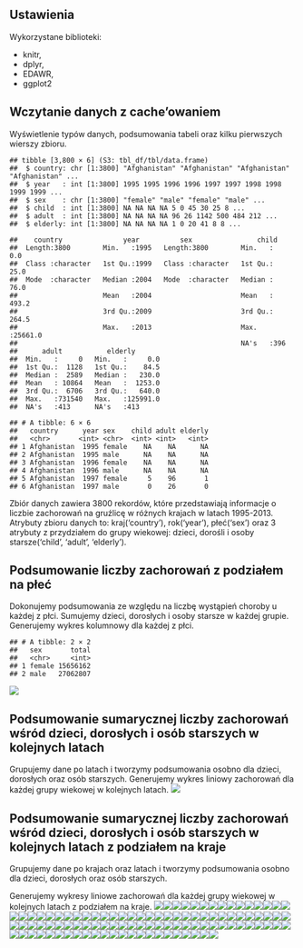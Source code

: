 ## Ustawienia

Wykorzystane biblioteki:

-   knitr,
-   dplyr,
-   EDAWR,
-   ggplot2

## Wczytanie danych z cache’owaniem

Wyświetlenie typów danych, podsumowania tabeli oraz kilku pierwszych
wierszy zbioru.

    ## tibble [3,800 × 6] (S3: tbl_df/tbl/data.frame)
    ##  $ country: chr [1:3800] "Afghanistan" "Afghanistan" "Afghanistan" "Afghanistan" ...
    ##  $ year   : int [1:3800] 1995 1995 1996 1996 1997 1997 1998 1998 1999 1999 ...
    ##  $ sex    : chr [1:3800] "female" "male" "female" "male" ...
    ##  $ child  : int [1:3800] NA NA NA NA 5 0 45 30 25 8 ...
    ##  $ adult  : int [1:3800] NA NA NA NA 96 26 1142 500 484 212 ...
    ##  $ elderly: int [1:3800] NA NA NA NA 1 0 20 41 8 8 ...

    ##    country               year          sex                child        
    ##  Length:3800        Min.   :1995   Length:3800        Min.   :    0.0  
    ##  Class :character   1st Qu.:1999   Class :character   1st Qu.:   25.0  
    ##  Mode  :character   Median :2004   Mode  :character   Median :   76.0  
    ##                     Mean   :2004                      Mean   :  493.2  
    ##                     3rd Qu.:2009                      3rd Qu.:  264.5  
    ##                     Max.   :2013                      Max.   :25661.0  
    ##                                                       NA's   :396      
    ##      adult           elderly        
    ##  Min.   :     0   Min.   :     0.0  
    ##  1st Qu.:  1128   1st Qu.:    84.5  
    ##  Median :  2589   Median :   230.0  
    ##  Mean   : 10864   Mean   :  1253.0  
    ##  3rd Qu.:  6706   3rd Qu.:   640.0  
    ##  Max.   :731540   Max.   :125991.0  
    ##  NA's   :413      NA's   :413

    ## # A tibble: 6 × 6
    ##   country      year sex    child adult elderly
    ##   <chr>       <int> <chr>  <int> <int>   <int>
    ## 1 Afghanistan  1995 female    NA    NA      NA
    ## 2 Afghanistan  1995 male      NA    NA      NA
    ## 3 Afghanistan  1996 female    NA    NA      NA
    ## 4 Afghanistan  1996 male      NA    NA      NA
    ## 5 Afghanistan  1997 female     5    96       1
    ## 6 Afghanistan  1997 male       0    26       0

Zbiór danych zawiera 3800 rekordów, które przedstawiają informacje o
liczbie zachorowań na gruźlicę w różnych krajach w latach 1995-2013.
Atrybuty zbioru danych to: kraj(‘country’), rok(‘year’), płeć(‘sex’)
oraz 3 atrybuty z przydziałem do grupy wiekowej: dzieci, dorośli i osoby
starsze(‘child’, ‘adult’, ‘elderly’).

## Podsumowanie liczby zachorowań z podziałem na płeć

Dokonujemy podsumowania ze względu na liczbę wystąpień choroby u każdej
z płci. Sumujemy dzieci, dorosłych i osoby starsze w każdej grupie.
Generujemy wykres kolumnowy dla każdej z płci.

    ## # A tibble: 2 × 2
    ##   sex       total
    ##   <chr>     <int>
    ## 1 female 15656162
    ## 2 male   27062807

![](/Users/michal/StudioProjects/INF-2ST-2sem-tpd/ZED/EDAWR/edawr_files/figure-markdown_strict/gender-summary-1.png)

## Podsumowanie sumarycznej liczby zachorowań wśród dzieci, dorosłych i osób starszych w kolejnych latach

Grupujemy dane po latach i tworzymy podsumowania osobno dla dzieci,
dorosłych oraz osób starszych. Generujemy wykres liniowy zachorowań dla
każdej grupy wiekowej w kolejnych latach.
![](/Users/michal/StudioProjects/INF-2ST-2sem-tpd/ZED/EDAWR/edawr_files/figure-markdown_strict/age-group-summary-1.png)

## Podsumowanie sumarycznej liczby zachorowań wśród dzieci, dorosłych i osób starszych w kolejnych latach z podziałem na kraje

Grupujemy dane po krajach oraz latach i tworzymy podsumowania osobno dla
dzieci, dorosłych oraz osób starszych.

Generujemy wykresy liniowe zachorowań dla każdej grupy wiekowej w
kolejnych latach z podziałem na kraje.
![](/Users/michal/StudioProjects/INF-2ST-2sem-tpd/ZED/EDAWR/edawr_files/figure-markdown_strict/country-plots-1.png)![](/Users/michal/StudioProjects/INF-2ST-2sem-tpd/ZED/EDAWR/edawr_files/figure-markdown_strict/country-plots-2.png)![](/Users/michal/StudioProjects/INF-2ST-2sem-tpd/ZED/EDAWR/edawr_files/figure-markdown_strict/country-plots-3.png)![](/Users/michal/StudioProjects/INF-2ST-2sem-tpd/ZED/EDAWR/edawr_files/figure-markdown_strict/country-plots-4.png)![](/Users/michal/StudioProjects/INF-2ST-2sem-tpd/ZED/EDAWR/edawr_files/figure-markdown_strict/country-plots-5.png)![](/Users/michal/StudioProjects/INF-2ST-2sem-tpd/ZED/EDAWR/edawr_files/figure-markdown_strict/country-plots-6.png)![](/Users/michal/StudioProjects/INF-2ST-2sem-tpd/ZED/EDAWR/edawr_files/figure-markdown_strict/country-plots-7.png)![](/Users/michal/StudioProjects/INF-2ST-2sem-tpd/ZED/EDAWR/edawr_files/figure-markdown_strict/country-plots-8.png)![](/Users/michal/StudioProjects/INF-2ST-2sem-tpd/ZED/EDAWR/edawr_files/figure-markdown_strict/country-plots-9.png)![](/Users/michal/StudioProjects/INF-2ST-2sem-tpd/ZED/EDAWR/edawr_files/figure-markdown_strict/country-plots-10.png)![](/Users/michal/StudioProjects/INF-2ST-2sem-tpd/ZED/EDAWR/edawr_files/figure-markdown_strict/country-plots-11.png)![](/Users/michal/StudioProjects/INF-2ST-2sem-tpd/ZED/EDAWR/edawr_files/figure-markdown_strict/country-plots-12.png)![](/Users/michal/StudioProjects/INF-2ST-2sem-tpd/ZED/EDAWR/edawr_files/figure-markdown_strict/country-plots-13.png)![](/Users/michal/StudioProjects/INF-2ST-2sem-tpd/ZED/EDAWR/edawr_files/figure-markdown_strict/country-plots-14.png)![](/Users/michal/StudioProjects/INF-2ST-2sem-tpd/ZED/EDAWR/edawr_files/figure-markdown_strict/country-plots-15.png)![](/Users/michal/StudioProjects/INF-2ST-2sem-tpd/ZED/EDAWR/edawr_files/figure-markdown_strict/country-plots-16.png)![](/Users/michal/StudioProjects/INF-2ST-2sem-tpd/ZED/EDAWR/edawr_files/figure-markdown_strict/country-plots-17.png)![](/Users/michal/StudioProjects/INF-2ST-2sem-tpd/ZED/EDAWR/edawr_files/figure-markdown_strict/country-plots-18.png)![](/Users/michal/StudioProjects/INF-2ST-2sem-tpd/ZED/EDAWR/edawr_files/figure-markdown_strict/country-plots-19.png)![](/Users/michal/StudioProjects/INF-2ST-2sem-tpd/ZED/EDAWR/edawr_files/figure-markdown_strict/country-plots-20.png)![](/Users/michal/StudioProjects/INF-2ST-2sem-tpd/ZED/EDAWR/edawr_files/figure-markdown_strict/country-plots-21.png)![](/Users/michal/StudioProjects/INF-2ST-2sem-tpd/ZED/EDAWR/edawr_files/figure-markdown_strict/country-plots-22.png)![](/Users/michal/StudioProjects/INF-2ST-2sem-tpd/ZED/EDAWR/edawr_files/figure-markdown_strict/country-plots-23.png)![](/Users/michal/StudioProjects/INF-2ST-2sem-tpd/ZED/EDAWR/edawr_files/figure-markdown_strict/country-plots-24.png)![](/Users/michal/StudioProjects/INF-2ST-2sem-tpd/ZED/EDAWR/edawr_files/figure-markdown_strict/country-plots-25.png)![](/Users/michal/StudioProjects/INF-2ST-2sem-tpd/ZED/EDAWR/edawr_files/figure-markdown_strict/country-plots-26.png)![](/Users/michal/StudioProjects/INF-2ST-2sem-tpd/ZED/EDAWR/edawr_files/figure-markdown_strict/country-plots-27.png)![](/Users/michal/StudioProjects/INF-2ST-2sem-tpd/ZED/EDAWR/edawr_files/figure-markdown_strict/country-plots-28.png)![](/Users/michal/StudioProjects/INF-2ST-2sem-tpd/ZED/EDAWR/edawr_files/figure-markdown_strict/country-plots-29.png)![](/Users/michal/StudioProjects/INF-2ST-2sem-tpd/ZED/EDAWR/edawr_files/figure-markdown_strict/country-plots-30.png)![](/Users/michal/StudioProjects/INF-2ST-2sem-tpd/ZED/EDAWR/edawr_files/figure-markdown_strict/country-plots-31.png)![](/Users/michal/StudioProjects/INF-2ST-2sem-tpd/ZED/EDAWR/edawr_files/figure-markdown_strict/country-plots-32.png)![](/Users/michal/StudioProjects/INF-2ST-2sem-tpd/ZED/EDAWR/edawr_files/figure-markdown_strict/country-plots-33.png)![](/Users/michal/StudioProjects/INF-2ST-2sem-tpd/ZED/EDAWR/edawr_files/figure-markdown_strict/country-plots-34.png)![](/Users/michal/StudioProjects/INF-2ST-2sem-tpd/ZED/EDAWR/edawr_files/figure-markdown_strict/country-plots-35.png)![](/Users/michal/StudioProjects/INF-2ST-2sem-tpd/ZED/EDAWR/edawr_files/figure-markdown_strict/country-plots-36.png)![](/Users/michal/StudioProjects/INF-2ST-2sem-tpd/ZED/EDAWR/edawr_files/figure-markdown_strict/country-plots-37.png)![](/Users/michal/StudioProjects/INF-2ST-2sem-tpd/ZED/EDAWR/edawr_files/figure-markdown_strict/country-plots-38.png)![](/Users/michal/StudioProjects/INF-2ST-2sem-tpd/ZED/EDAWR/edawr_files/figure-markdown_strict/country-plots-39.png)![](/Users/michal/StudioProjects/INF-2ST-2sem-tpd/ZED/EDAWR/edawr_files/figure-markdown_strict/country-plots-40.png)![](/Users/michal/StudioProjects/INF-2ST-2sem-tpd/ZED/EDAWR/edawr_files/figure-markdown_strict/country-plots-41.png)![](/Users/michal/StudioProjects/INF-2ST-2sem-tpd/ZED/EDAWR/edawr_files/figure-markdown_strict/country-plots-42.png)![](/Users/michal/StudioProjects/INF-2ST-2sem-tpd/ZED/EDAWR/edawr_files/figure-markdown_strict/country-plots-43.png)![](/Users/michal/StudioProjects/INF-2ST-2sem-tpd/ZED/EDAWR/edawr_files/figure-markdown_strict/country-plots-44.png)![](/Users/michal/StudioProjects/INF-2ST-2sem-tpd/ZED/EDAWR/edawr_files/figure-markdown_strict/country-plots-45.png)![](/Users/michal/StudioProjects/INF-2ST-2sem-tpd/ZED/EDAWR/edawr_files/figure-markdown_strict/country-plots-46.png)![](/Users/michal/StudioProjects/INF-2ST-2sem-tpd/ZED/EDAWR/edawr_files/figure-markdown_strict/country-plots-47.png)![](/Users/michal/StudioProjects/INF-2ST-2sem-tpd/ZED/EDAWR/edawr_files/figure-markdown_strict/country-plots-48.png)![](/Users/michal/StudioProjects/INF-2ST-2sem-tpd/ZED/EDAWR/edawr_files/figure-markdown_strict/country-plots-49.png)![](/Users/michal/StudioProjects/INF-2ST-2sem-tpd/ZED/EDAWR/edawr_files/figure-markdown_strict/country-plots-50.png)![](/Users/michal/StudioProjects/INF-2ST-2sem-tpd/ZED/EDAWR/edawr_files/figure-markdown_strict/country-plots-51.png)![](/Users/michal/StudioProjects/INF-2ST-2sem-tpd/ZED/EDAWR/edawr_files/figure-markdown_strict/country-plots-52.png)![](/Users/michal/StudioProjects/INF-2ST-2sem-tpd/ZED/EDAWR/edawr_files/figure-markdown_strict/country-plots-53.png)![](/Users/michal/StudioProjects/INF-2ST-2sem-tpd/ZED/EDAWR/edawr_files/figure-markdown_strict/country-plots-54.png)![](/Users/michal/StudioProjects/INF-2ST-2sem-tpd/ZED/EDAWR/edawr_files/figure-markdown_strict/country-plots-55.png)![](/Users/michal/StudioProjects/INF-2ST-2sem-tpd/ZED/EDAWR/edawr_files/figure-markdown_strict/country-plots-56.png)![](/Users/michal/StudioProjects/INF-2ST-2sem-tpd/ZED/EDAWR/edawr_files/figure-markdown_strict/country-plots-57.png)![](/Users/michal/StudioProjects/INF-2ST-2sem-tpd/ZED/EDAWR/edawr_files/figure-markdown_strict/country-plots-58.png)![](/Users/michal/StudioProjects/INF-2ST-2sem-tpd/ZED/EDAWR/edawr_files/figure-markdown_strict/country-plots-59.png)![](/Users/michal/StudioProjects/INF-2ST-2sem-tpd/ZED/EDAWR/edawr_files/figure-markdown_strict/country-plots-60.png)![](/Users/michal/StudioProjects/INF-2ST-2sem-tpd/ZED/EDAWR/edawr_files/figure-markdown_strict/country-plots-61.png)![](/Users/michal/StudioProjects/INF-2ST-2sem-tpd/ZED/EDAWR/edawr_files/figure-markdown_strict/country-plots-62.png)![](/Users/michal/StudioProjects/INF-2ST-2sem-tpd/ZED/EDAWR/edawr_files/figure-markdown_strict/country-plots-63.png)![](/Users/michal/StudioProjects/INF-2ST-2sem-tpd/ZED/EDAWR/edawr_files/figure-markdown_strict/country-plots-64.png)![](/Users/michal/StudioProjects/INF-2ST-2sem-tpd/ZED/EDAWR/edawr_files/figure-markdown_strict/country-plots-65.png)![](/Users/michal/StudioProjects/INF-2ST-2sem-tpd/ZED/EDAWR/edawr_files/figure-markdown_strict/country-plots-66.png)![](/Users/michal/StudioProjects/INF-2ST-2sem-tpd/ZED/EDAWR/edawr_files/figure-markdown_strict/country-plots-67.png)![](/Users/michal/StudioProjects/INF-2ST-2sem-tpd/ZED/EDAWR/edawr_files/figure-markdown_strict/country-plots-68.png)![](/Users/michal/StudioProjects/INF-2ST-2sem-tpd/ZED/EDAWR/edawr_files/figure-markdown_strict/country-plots-69.png)![](/Users/michal/StudioProjects/INF-2ST-2sem-tpd/ZED/EDAWR/edawr_files/figure-markdown_strict/country-plots-70.png)![](/Users/michal/StudioProjects/INF-2ST-2sem-tpd/ZED/EDAWR/edawr_files/figure-markdown_strict/country-plots-71.png)![](/Users/michal/StudioProjects/INF-2ST-2sem-tpd/ZED/EDAWR/edawr_files/figure-markdown_strict/country-plots-72.png)![](/Users/michal/StudioProjects/INF-2ST-2sem-tpd/ZED/EDAWR/edawr_files/figure-markdown_strict/country-plots-73.png)![](/Users/michal/StudioProjects/INF-2ST-2sem-tpd/ZED/EDAWR/edawr_files/figure-markdown_strict/country-plots-74.png)![](/Users/michal/StudioProjects/INF-2ST-2sem-tpd/ZED/EDAWR/edawr_files/figure-markdown_strict/country-plots-75.png)![](/Users/michal/StudioProjects/INF-2ST-2sem-tpd/ZED/EDAWR/edawr_files/figure-markdown_strict/country-plots-76.png)![](/Users/michal/StudioProjects/INF-2ST-2sem-tpd/ZED/EDAWR/edawr_files/figure-markdown_strict/country-plots-77.png)![](/Users/michal/StudioProjects/INF-2ST-2sem-tpd/ZED/EDAWR/edawr_files/figure-markdown_strict/country-plots-78.png)![](/Users/michal/StudioProjects/INF-2ST-2sem-tpd/ZED/EDAWR/edawr_files/figure-markdown_strict/country-plots-79.png)![](/Users/michal/StudioProjects/INF-2ST-2sem-tpd/ZED/EDAWR/edawr_files/figure-markdown_strict/country-plots-80.png)![](/Users/michal/StudioProjects/INF-2ST-2sem-tpd/ZED/EDAWR/edawr_files/figure-markdown_strict/country-plots-81.png)![](/Users/michal/StudioProjects/INF-2ST-2sem-tpd/ZED/EDAWR/edawr_files/figure-markdown_strict/country-plots-82.png)![](/Users/michal/StudioProjects/INF-2ST-2sem-tpd/ZED/EDAWR/edawr_files/figure-markdown_strict/country-plots-83.png)![](/Users/michal/StudioProjects/INF-2ST-2sem-tpd/ZED/EDAWR/edawr_files/figure-markdown_strict/country-plots-84.png)![](/Users/michal/StudioProjects/INF-2ST-2sem-tpd/ZED/EDAWR/edawr_files/figure-markdown_strict/country-plots-85.png)![](/Users/michal/StudioProjects/INF-2ST-2sem-tpd/ZED/EDAWR/edawr_files/figure-markdown_strict/country-plots-86.png)![](/Users/michal/StudioProjects/INF-2ST-2sem-tpd/ZED/EDAWR/edawr_files/figure-markdown_strict/country-plots-87.png)![](/Users/michal/StudioProjects/INF-2ST-2sem-tpd/ZED/EDAWR/edawr_files/figure-markdown_strict/country-plots-88.png)![](/Users/michal/StudioProjects/INF-2ST-2sem-tpd/ZED/EDAWR/edawr_files/figure-markdown_strict/country-plots-89.png)![](/Users/michal/StudioProjects/INF-2ST-2sem-tpd/ZED/EDAWR/edawr_files/figure-markdown_strict/country-plots-90.png)![](/Users/michal/StudioProjects/INF-2ST-2sem-tpd/ZED/EDAWR/edawr_files/figure-markdown_strict/country-plots-91.png)![](/Users/michal/StudioProjects/INF-2ST-2sem-tpd/ZED/EDAWR/edawr_files/figure-markdown_strict/country-plots-92.png)![](/Users/michal/StudioProjects/INF-2ST-2sem-tpd/ZED/EDAWR/edawr_files/figure-markdown_strict/country-plots-93.png)![](/Users/michal/StudioProjects/INF-2ST-2sem-tpd/ZED/EDAWR/edawr_files/figure-markdown_strict/country-plots-94.png)![](/Users/michal/StudioProjects/INF-2ST-2sem-tpd/ZED/EDAWR/edawr_files/figure-markdown_strict/country-plots-95.png)![](/Users/michal/StudioProjects/INF-2ST-2sem-tpd/ZED/EDAWR/edawr_files/figure-markdown_strict/country-plots-96.png)![](/Users/michal/StudioProjects/INF-2ST-2sem-tpd/ZED/EDAWR/edawr_files/figure-markdown_strict/country-plots-97.png)![](/Users/michal/StudioProjects/INF-2ST-2sem-tpd/ZED/EDAWR/edawr_files/figure-markdown_strict/country-plots-98.png)![](/Users/michal/StudioProjects/INF-2ST-2sem-tpd/ZED/EDAWR/edawr_files/figure-markdown_strict/country-plots-99.png)![](/Users/michal/StudioProjects/INF-2ST-2sem-tpd/ZED/EDAWR/edawr_files/figure-markdown_strict/country-plots-100.png)
